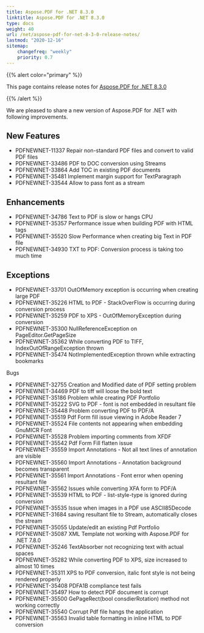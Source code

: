 ```yaml
---
title: Aspose.PDF for .NET 8.3.0
linktitle: Aspose.PDF for .NET 8.3.0 
type: docs
weight: 40
url: /net/aspose-pdf-for-net-8-3-0-release-notes/
lastmod: "2020-12-16"
sitemap:
    changefreq: "weekly"
    priority: 0.7
---
```


{{% alert color="primary" %}} 

This page contains release notes for [Aspose.PDF for .NET 8.3.0](http://www.aspose.com/downloads/pdf/net/new-releases/aspose.pdf-for-.net-8.3.0/)

{{% /alert %}} 

We are pleased to share a new version of Aspose.PDF for .NET with following improvements.
## **New Features**
- PDFNEWNET-11337 Repair non-standard PDF files and convert to valid PDF files
- PDFNEWNET-33486 PDF to DOC conversion using Streams
- PDFNEWNET-33864 Add TOC in existing PDF documents
- PDFNEWNET-35481 Implement margin support for TextParagraph
- PDFNEWNET-33544 Allow to pass font as a stream
## **Enhancements**
- PDFNEWNET-34786 Text to PDF is slow or hangs CPU
- PDFNEWNET-35357 Performance issue when building PDF with HTML tags
- PDFNEWNET-35520 Slow Performance when creating big Text in PDF file
- PDFNEWNET-34930 TXT to PDF: Conversion process is taking too much time
## **Exceptions**
- PDFNEWNET-33701 OutOfMemory exception is occurring when creating large PDF
- PDFNEWNET-35226 HTML to PDF - StackOverFlow is occurring during conversion process
- PDFNEWNET-35259 PDF to XPS - OutOfMemoryException during conversion
- PDFNEWNET-35300 NullReferenceException on PageEditor.GetPageSize
- PDFNEWNET-35362 While converting PDF to TIFF, IndexOutOfRangeException thrown
- PDFNEWNET-35474 NotImplementedException thrown while extracting bookmarks

Bugs

- PDFNEWNET-32755 Creation and Modified date of PDF setting problem
- PDFNEWNET-34469 PDF to tiff will loose the bold text
- PDFNEWNET-35186 Problem while creating PDF Portfolio
- PDFNEWNET-35222 SVG to PDF - font is not embedded in resultant file
- PDFNEWNET-35448 Problem converting PDF to PDF/A
- PDFNEWNET-35519 Pdf Form fill issue viewing in Adobe Reader 7
- PDFNEWNET-35524 File contents not appearing when embedding GnuMICR Font
- PDFNEWNET-35528 Problem importing comments from XFDF
- PDFNEWNET-35542 Pdf Form Fill flatten issue
- PDFNEWNET-35559 Import Annotations - Not all text lines of annotation are visible
- PDFNEWNET-35560 Import Annotations - Annotation background becomes transparent
- PDFNEWNET-35561 Import Annotations - Font error when opening resultant file
- PDFNEWNET-35562 Issues while converting XFA form to PDF/A
- PDFNEWNET-35539 HTML to PDF - list-style-type is ignored during conversion
- PDFNEWNET-35535 Issue when images in a PDF use ASCII85Decode
- PDFNEWNET-31684 saving resultant file to Stream, automatically closes the stream
- PDFNEWNET-35055 Update/edit an existing Pdf Portfolio
- PDFNEWNET-35087 XML Template not working with Aspose.PDF for .NET 7.8.0
- PDFNEWNET-35246 TextAbsorber not recognizing text with actual spaces
- PDFNEWNET-35282 While converting PDF to XPS, size increased to almost 10 times
- PDFNEWNET-35311 XPS to PDF conversion, italic font style is not being rendered properly
- PDFNEWNET-35408 PDFA1B compliance test fails
- PDFNEWNET-35497 How to detect PDF document is corrupt
- PDFNEWNET-35500 GePageRect(bool consdierRotation) method not working correctly
- PDFNEWNET-35540 Corrupt Pdf file hangs the application
- PDFNEWNET-35563 Invalid table formatting in inline HTML to PDF conversion
